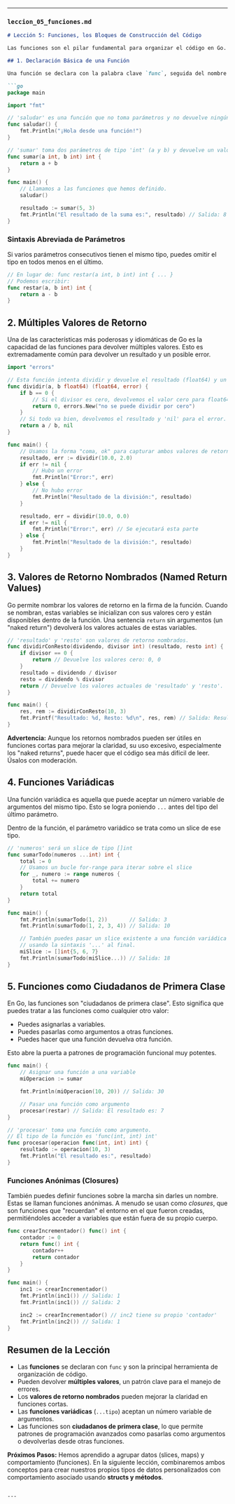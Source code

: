 
---

### `leccion_05_funciones.md`

```markdown
# Lección 5: Funciones, los Bloques de Construcción del Código

Las funciones son el pilar fundamental para organizar el código en Go. Son bloques de código independientes y reutilizables que realizan una tarea específica. Al dividir un programa complejo en funciones más pequeñas y manejables, logramos que nuestro código sea más legible, fácil de mantener y de depurar.

## 1. Declaración Básica de una Función

Una función se declara con la palabra clave `func`, seguida del nombre de la función, una lista de parámetros entre paréntesis `()`, el tipo de valor de retorno y, finalmente, el cuerpo de la función entre llaves `{}`.

```go
package main

import "fmt"

// 'saludar' es una función que no toma parámetros y no devuelve ningún valor.
func saludar() {
    fmt.Println("¡Hola desde una función!")
}

// 'sumar' toma dos parámetros de tipo 'int' (a y b) y devuelve un valor de tipo 'int'.
func sumar(a int, b int) int {
    return a + b
}

func main() {
    // Llamamos a las funciones que hemos definido.
    saludar()

    resultado := sumar(5, 3)
    fmt.Println("El resultado de la suma es:", resultado) // Salida: 8
}
```

### Sintaxis Abreviada de Parámetros

Si varios parámetros consecutivos tienen el mismo tipo, puedes omitir el tipo en todos menos en el último.

```go
// En lugar de: func restar(a int, b int) int { ... }
// Podemos escribir:
func restar(a, b int) int {
    return a - b
}
```

## 2. Múltiples Valores de Retorno

Una de las características más poderosas y idiomáticas de Go es la capacidad de las funciones para devolver múltiples valores. Esto es extremadamente común para devolver un resultado y un posible error.

```go
import "errors"

// Esta función intenta dividir y devuelve el resultado (float64) y un error.
func dividir(a, b float64) (float64, error) {
    if b == 0 {
        // Si el divisor es cero, devolvemos el valor cero para float64 y un nuevo error.
        return 0, errors.New("no se puede dividir por cero")
    }
    // Si todo va bien, devolvemos el resultado y 'nil' para el error.
    return a / b, nil
}

func main() {
    // Usamos la forma "coma, ok" para capturar ambos valores de retorno.
    resultado, err := dividir(10.0, 2.0)
    if err != nil {
        // Hubo un error
        fmt.Println("Error:", err)
    } else {
        // No hubo error
        fmt.Println("Resultado de la división:", resultado)
    }

    resultado, err = dividir(10.0, 0.0)
    if err != nil {
        fmt.Println("Error:", err) // Se ejecutará esta parte
    } else {
        fmt.Println("Resultado de la división:", resultado)
    }
}
```

## 3. Valores de Retorno Nombrados (Named Return Values)

Go permite nombrar los valores de retorno en la firma de la función. Cuando se nombran, estas variables se inicializan con sus valores cero y están disponibles dentro de la función. Una sentencia `return` sin argumentos (un "naked return") devolverá los valores actuales de estas variables.

```go
// 'resultado' y 'resto' son valores de retorno nombrados.
func dividirConResto(dividendo, divisor int) (resultado, resto int) {
    if divisor == 0 {
        return // Devuelve los valores cero: 0, 0
    }
    resultado = dividendo / divisor
    resto = dividendo % divisor
    return // Devuelve los valores actuales de 'resultado' y 'resto'.
}

func main() {
    res, rem := dividirConResto(10, 3)
    fmt.Printf("Resultado: %d, Resto: %d\n", res, rem) // Salida: Resultado: 3, Resto: 1
}
```

**Advertencia:** Aunque los retornos nombrados pueden ser útiles en funciones cortas para mejorar la claridad, su uso excesivo, especialmente los "naked returns", puede hacer que el código sea más difícil de leer. Úsalos con moderación.

## 4. Funciones Variádicas

Una función variádica es aquella que puede aceptar un número variable de argumentos del mismo tipo. Esto se logra poniendo `...` antes del tipo del último parámetro.

Dentro de la función, el parámetro variádico se trata como un slice de ese tipo.

```go
// 'numeros' será un slice de tipo []int
func sumarTodo(numeros ...int) int {
    total := 0
    // Usamos un bucle for-range para iterar sobre el slice
    for _, numero := range numeros {
        total += numero
    }
    return total
}

func main() {
    fmt.Println(sumarTodo(1, 2))       // Salida: 3
    fmt.Println(sumarTodo(1, 2, 3, 4)) // Salida: 10

    // También puedes pasar un slice existente a una función variádica
    // usando la sintaxis '...' al final.
    miSlice := []int{5, 6, 7}
    fmt.Println(sumarTodo(miSlice...)) // Salida: 18
}
```

## 5. Funciones como Ciudadanos de Primera Clase

En Go, las funciones son "ciudadanos de primera clase". Esto significa que puedes tratar a las funciones como cualquier otro valor:
- Puedes asignarlas a variables.
- Puedes pasarlas como argumentos a otras funciones.
- Puedes hacer que una función devuelva otra función.

Esto abre la puerta a patrones de programación funcional muy potentes.

```go
func main() {
    // Asignar una función a una variable
    miOperacion := sumar

    fmt.Println(miOperacion(10, 20)) // Salida: 30

    // Pasar una función como argumento
    procesar(restar) // Salida: El resultado es: 7
}

// 'procesar' toma una función como argumento.
// El tipo de la función es 'func(int, int) int'
func procesar(operacion func(int, int) int) {
    resultado := operacion(10, 3)
    fmt.Println("El resultado es:", resultado)
}
```

### Funciones Anónimas (Closures)

También puedes definir funciones sobre la marcha sin darles un nombre. Estas se llaman funciones anónimas. A menudo se usan como *closures*, que son funciones que "recuerdan" el entorno en el que fueron creadas, permitiéndoles acceder a variables que están fuera de su propio cuerpo.

```go
func crearIncrementador() func() int {
    contador := 0
    return func() int {
        contador++
        return contador
    }
}

func main() {
    inc1 := crearIncrementador()
    fmt.Println(inc1()) // Salida: 1
    fmt.Println(inc1()) // Salida: 2

    inc2 := crearIncrementador() // inc2 tiene su propio 'contador'
    fmt.Println(inc2()) // Salida: 1
}
```

## Resumen de la Lección

- Las **funciones** se declaran con `func` y son la principal herramienta de organización de código.
- Pueden devolver **múltiples valores**, un patrón clave para el manejo de errores.
- Los **valores de retorno nombrados** pueden mejorar la claridad en funciones cortas.
- Las **funciones variádicas** (`...tipo`) aceptan un número variable de argumentos.
- Las funciones son **ciudadanos de primera clase**, lo que permite patrones de programación avanzados como pasarlas como argumentos o devolverlas desde otras funciones.

**Próximos Pasos:** Hemos aprendido a agrupar datos (slices, maps) y comportamiento (funciones). En la siguiente lección, combinaremos ambos conceptos para crear nuestros propios tipos de datos personalizados con comportamiento asociado usando **structs y métodos**.
```

---